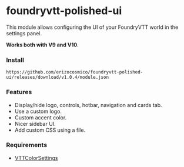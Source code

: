 # foundryvtt-polished-ui

This module allows configuring the UI of your FoundryVTT world in the settings panel.

**Works both with V9 and V10**.

### Install

```
https://github.com/erizocosmico/foundryvtt-polished-ui/releases/download/v1.0.4/module.json
```

### Features

- Display/hide logo, controls, hotbar, navigation and cards tab.
- Use a custom logo.
- Custom accent color.
- Nicer sidebar UI.
- Add custom CSS using a file.

### Requirements

- [VTTColorSettings](https://github.com/ardittristan/VTTColorSettings)
